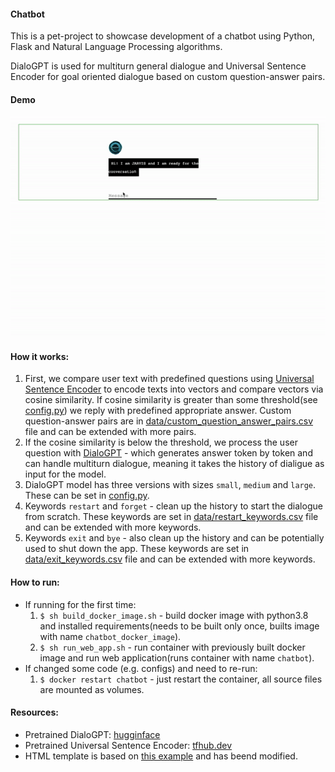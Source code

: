 #### Chatbot
This is a pet-project to showcase development of a chatbot using Python, Flask and Natural Language Processing algorithms.

DialoGPT is used for multiturn general dialogue and Universal Sentence Encoder for goal oriented dialogue based on custom question-answer pairs.

#### Demo
![demo](demo.gif)


#### How it works:
1) First, we compare user text with predefined questions using [Universal Sentence Encoder](https://tfhub.dev/google/universal-sentence-encoder/4) to encode texts into vectors and compare vectors via cosine similarity. If cosine similarity is greater than some threshold(see [config.py](config.py)) we reply with predefined appropriate answer. Custom question-answer pairs are in [data/custom_question_answer_pairs.csv](data/custom_question_answer_pairs.csv) file and can be extended with more pairs.
2) If the cosine similarity is below the threshold, we process the user question with [DialoGPT](https://huggingface.co/microsoft/DialoGPT-medium) - which generates answer token by token and can handle multiturn dialogue, meaning it takes the history of dialigue as input for the model.
3) DialoGPT model has three versions with sizes `small`, `medium` and `large`. These can be set in [config.py](config.py).
4) Keywords `restart` and `forget` - clean up the history to start the dialogue from scratch. These keywords are set in [data/restart_keywords.csv](data/restart_keywords.csv) file and can be extended with more keywords.
5) Keywords `exit` and `bye` - also clean up the history and can be potentially used to shut down the app. These keywords are set in [data/exit_keywords.csv](data/exit_keywords.csv) file and can be extended with more keywords. 

#### How to run:
- If running for the first time:
    1) `$ sh build_docker_image.sh` - build docker image with python3.8 and installed requirements(needs to be built only once, builts image with name `chatbot_docker_image`).
    2) `$ sh run_web_app.sh` - run container with previously built docker image and run web application(runs container with name `chatbot`).
- If changed some code (e.g. configs) and need to re-run:
    1) `$ docker restart chatbot` - just restart the container, all source files are mounted as volumes.


#### Resources:
 - Pretrained DialoGPT: [hugginface](https://huggingface.co/microsoft/DialoGPT-medium)
 - Pretrained Universal Sentence Encoder: [tfhub.dev](https://tfhub.dev/google/universal-sentence-encoder/4)
 - HTML template is based on [this example](https://github.com/sahil-rajput/Candice-YourPersonalChatBot/blob/master/templates/home.html) and has beend modified.
